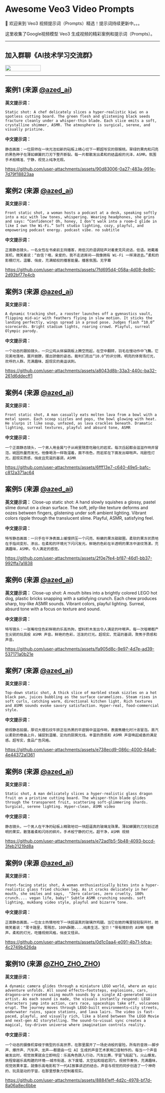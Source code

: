 <a id="readme-top"></a>
# Awesome Veo3 Video Prompts

🎉 欢迎来到 Veo3 视频提示词（Prompts）精选！提示词持续更新中。。。

这里收集了Google视频模型 Veo3 生成视频的精彩案例和提示词（Prompts）。

---
<a id="join_chat"></a>
## 加入群聊《AI技术学习交流群》
<div style="display: flex; justify-content: space-between;">
<img src="./images/gzh.png" style="width: 48%;">
</div>

---


<a id="prompt-1"></a>
## 案例1 (来源 [@azed_ai](https://x.com/azed_ai/status/1936778350191841385))

**英文提示词：**
```
Static shot: A chef delicately slices a hyper-realistic kiwi on a spotless cutting board. The green flesh and glistening black seeds fracture cleanly under a whisper-thin blade. Each slice emits a soft, crystalline shimmer, ASMR. The atmosphere is surgical, serene, and visually pristine.
```

**中文提示词：**
```
静态画面：一位厨师在一块光洁如新的砧板上精心切下一颗超写实的猕猴桃。翠绿的果肉和闪亮的黑色种子在薄如蝉翼的刀刃下整齐断裂。每一片都散发出柔和的结晶般的光泽，ASMR。氛围手术般精准、宁静，视觉上纯净无瑕。
```

https://github.com/user-attachments/assets/90d83006-0a27-483a-991e-7d79f18823aa

<a id="prompt-2"></a>
## 案例2 (来源 [@azed_ai](https://x.com/azed_ai/status/1936778414855487677))

**英文提示词：**
```
Front static shot, a woman hosts a podcast at a desk, speaking softly into a mic with low tones, whispering. Wearing headphones, she grins and says: “Confidence? Oh, honey, I don’t walk into a room—I glide in like I own the Wi-Fi.” Soft studio lighting, cozy, playful, and empowering podcast energy. podcast vibe. no subtitle
```

**中文提示词：**
```
正面静态镜头，一名女性在书桌前主持播客，用低沉的语调轻声对着麦克风说话，低语。她戴着耳机，微笑着说：“自信？哦，亲爱的，我不走进房间——我像拥有 Wi-Fi 一样滑进去。”柔和的影棚灯光，温馨、俏皮，充满赋权的播客能量。播客氛围。无字幕
```

https://github.com/user-attachments/assets/7fd695d4-058a-4d08-8e80-2d92bf77e4cb

<a id="prompt-3"></a>
## 案例3 (来源 [@azed_ai](https://x.com/azed_ai/status/1936778481012269354))


**英文提示词：**
```
A dynamic tracking shot, a rooster launches off a gymnastics vault, flipping mid-air with feathers flying in slow motion. It sticks the landing perfectly, wings spread in a proud pose. Judges flash “10.0” scorecards. Bright stadium lights, roaring crowd. Playful, surreal Olympic parody.
```

**中文提示词：**
```
一个动态的跟拍镜头，一只公鸡从体操跳板上腾空而起，在空中翻转，羽毛在慢动作中飞舞。它完美地落地，展开翅膀，摆出骄傲的姿态。裁判们亮出“10.0”的评分牌。明亮的体育场灯光，欢呼的人群。充满趣味、超现实的奥运讽刺。
```

https://github.com/user-attachments/assets/a8043d8b-33a3-440c-ba32-261d6ddecff1

<a id="prompt-4"></a>
## 案例4 (来源 [@azed_ai](https://x.com/azed_ai/status/1936778545034088455))

**英文提示词：**
```
Front static shot, A man casually eats molten lava from a bowl with a metal spoon. Each scoop sizzles and pops, the bowl glowing with heat. He slurps it like soup, unfazed, as lava crackles beneath. Dramatic lighting, surreal textures, playful and absurd tone, ASMR
```

**中文提示词：**
```
一个正面静态镜头，一个男人用金属勺子从碗里随意吃融化的岩浆。每次舀起都会滋滋作响并冒泡，碗因热量而发光。他像喝汤一样吸溜着，面不改色，而岩浆在下面发出噼啪声。戏剧性灯光，超现实质感，俏皮且荒诞的基调，ASMR
```

https://github.com/user-attachments/assets/6fff13e7-c640-49e5-bafc-c812a371ac64

<a id="prompt-5"></a>
## 案例5 (来源 [@azed_ai](https://x.com/azed_ai/status/1936778610402332714))

**英文提示词：**
Close-up static shot: A hand slowly squishes a glossy, pastel slime donut on a clean surface. The soft, jelly-like texture deforms and oozes between fingers, glistening under soft ambient lighting. Vibrant colors ripple through the translucent slime. Playful, ASMR, satisfying feel.

**中文提示词：**
```
特写静态画面：一只手在干净表面上缓慢挤压一个闪亮、粉嫩的果冻甜甜圈。柔软的果冻状质地在手指间变形、渗出，在柔和的环境光下闪闪发光。鲜艳的色彩在半透明的果冻中波纹荡漾。充满趣味，ASMR，令人满足的感觉。
```

https://github.com/user-attachments/assets/2f0e7fe4-bf87-46d1-bb37-992ffa7a1838

<a id="prompt-6"></a>
## 案例6 (来源 [@azed_ai](https://x.com/azed_ai/status/1936778675225305293))

**英文提示词：**
Close-up shot: A mouth bites into a brightly colored LEGO hot dog, plastic bricks snapping with a satisfying crunch. Each chew produces sharp, toy-like ASMR sounds. Vibrant colors, playful lighting. Surreal, absurd tone with a focus on texture and sound.

**中文提示词：**
```
特写镜头：一张嘴咬住色彩鲜艳的乐高热狗，塑料积木发出令人满足的咔嚓声。每一次咀嚼都产生尖锐的玩具般 ASMR 声音。鲜艳的色彩，活泼的灯光。超现实、荒诞的基调，聚焦于质感和声音。
```

https://github.com/user-attachments/assets/fa905d8c-9e97-4d7e-ad39-537171a0b21e

<a id="prompt-7"></a>
## 案例7 (来源 [@azed_ai](https://x.com/azed_ai/status/1936778740618662284))

**英文提示词：**
```
Top-down static shot, A thick slice of marbled steak sizzles on a hot black pan, juices bubbling as the surface caramelizes. Steam rises in soft curls, catching warm, directional kitchen light. Rich textures and ASMR sounds evoke savory satisfaction. Hyper-real, food-commercial style.
```

**中文提示词：**
```
俯视静态拍摄，厚切大理石纹牛排正在热黑的平底锅中滋滋作响，表面焦糖化时汁液冒泡。蒸汽以柔软的卷曲上升，捕捉到温暖、定向的厨房光线。丰富的质感和 ASMR 声音唤起咸香的满足感。超写实，食品广告风格。
```

https://github.com/user-attachments/assets/e738ecd9-086c-4000-84a8-4e44372a1361

<a id="prompt-8"></a>
## 案例8 (来源 [@azed_ai](https://x.com/azed_ai/status/1936778804615373077))


**英文提示词：**
```
Static shot, A man delicately slices a hyper-realistic glass dragon fruit on a pristine cutting board. The whisper-thin blade glides through the transparent fruit, scattering soft-glimmering shards. Surgical, serene lighting. Hyper-clean, ASMR video
```

**中文提示词：**
```
静态镜头，一个男人在干净的砧板上精致地切一块超逼真的玻璃龙珠果。薄如蝉翼的刀刃划过透明的果实，散落着柔和闪烁的碎片。手术般宁静的灯光。超干净，ASMR 视频
```

https://github.com/user-attachments/assets/e72ad1b5-5b48-4093-bccd-3feb21219d8a

<a id="prompt-9"></a>
## 案例9 (来源 [@azed_ai](https://x.com/azed_ai/status/1936778869362807140))

**英文提示词：**
```
Front-facing static shot, A woman enthusiastically bites into a hyper-realistic glass fried chicken leg. As it cracks delicately in her mouth, she smiles and says,  "Zero calories, zero cruelty, 100% crunch.... vegan life, baby!" Subtle ASMR crunching sounds. soft lighting, mukbang video style, playful and bizarre tone.
```

**中文提示词：**
```
正面静态画面，一位女士热情地咬下一块超逼真的玻璃炸鸡腿。当它在她的嘴里轻轻裂开时，她微笑着说："零卡路里，零残忍，100%酥脆....纯素生活，宝贝！"带有微妙的 ASMR 咀嚼声。柔和的灯光，吃播视频风格，俏皮又怪异。
```

https://github.com/user-attachments/assets/0d1c0aa4-e091-4b71-bfca-4c2749b426da


<a id="prompt-10"></a>
## 案例10 (来源 [@ZHO_ZHO_ZHO](https://x.com/ZHO_ZHO_ZHO/status/1925074523768115281))

**英文提示词：**
```
A dynamic camera glides through a miniature LEGO world, where an epic adventure unfolds. All sound effects—footsteps, explosions, cars, dragons—are created using mouth sounds by a single AI-generated voice artist. As each sound is made, the visuals instantly respond: LEGO characters jump into action, cars race, spaceships take off, volcanoes erupt. The journey moves through LEGO-built environments—city streets, underwater ruins, space stations, and lava lairs. The video is fast-paced, playful, and visually rich, like a blend between The LEGO Movie and next-gen AI storytelling. The sound-to-visual sync creates a magical, toy-driven universe where imagination controls reality.
```

**中文提示词：**
```
一个动态的摄像机穿梭于微型的乐高世界，在那里展开了一场史诗般的冒险。所有的音效——脚步声、爆炸声、汽车声、龙声——都是由一位 AI 生成的声音艺术家用口音制作的。每当一个声音被发出时，视觉效果就会立即响应：乐高角色跳入行动，汽车比赛，宇宙飞船起飞，火山爆发。旅程穿越乐高构建的环境——城市街道、水下废墟、太空站和熔岩洞穴。视频节奏快，充满趣味，视觉效果丰富，就像乐高电影和下一代AI故事讲述的结合。声音与视觉的同步创造了一个神奇的、玩具驱动的宇宙，在那里想象力控制着现实。
```
https://github.com/user-attachments/assets/88841eff-4d2c-4978-bf7d-8a06a8ec6bbe


